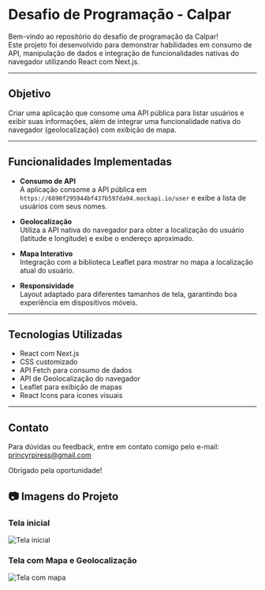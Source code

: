 # Desafio de Programação - Calpar

Bem-vindo ao repositório do desafio de programação da Calpar!  
Este projeto foi desenvolvido para demonstrar habilidades em consumo de API, manipulação de dados e integração de funcionalidades nativas do navegador utilizando React com Next.js.

---

## Objetivo

Criar uma aplicação que consome uma API pública para listar usuários e exibir suas informações, além de integrar uma funcionalidade nativa do navegador (geolocalização) com exibição de mapa.

---

## Funcionalidades Implementadas

- **Consumo de API**  
  A aplicação consome a API pública em `https://6890f295944bf437b597da94.mockapi.io/user` e exibe a lista de usuários com seus nomes.

- **Geolocalização**  
  Utiliza a API nativa do navegador para obter a localização do usuário (latitude e longitude) e exibe o endereço aproximado.

- **Mapa Interativo**  
  Integração com a biblioteca Leaflet para mostrar no mapa a localização atual do usuário.

- **Responsividade**  
  Layout adaptado para diferentes tamanhos de tela, garantindo boa experiência em dispositivos móveis.

---

## Tecnologias Utilizadas

- React com Next.js  
- CSS customizado  
- API Fetch para consumo de dados  
- API de Geolocalização do navegador  
- Leaflet para exibição de mapas  
- React Icons para ícones visuais  

---

## Contato
Para dúvidas ou feedback, entre em contato comigo pelo e-mail: princyrpiress@gmail.com

Obrigado pela oportunidade!



## 📷 Imagens do Projeto

### Tela inicial
![Tela inicial](./tela.png)

### Tela com Mapa e Geolocalização
![Tela com mapa](./tela1.png)


